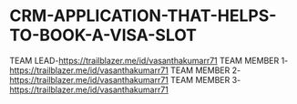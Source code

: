 # CRM-APPLICATION-THAT-HELPS-TO-BOOK-A-VISA-SLOT
TEAM LEAD-https://trailblazer.me/id/vasanthakumarr71
TEAM MEMBER 1-https://trailblazer.me/id/vasanthakumarr71
TEAM MEMBER 2-https://trailblazer.me/id/vasanthakumarr71 
TEAM MEMBER 3-https://trailblazer.me/id/vasanthakumarr71
